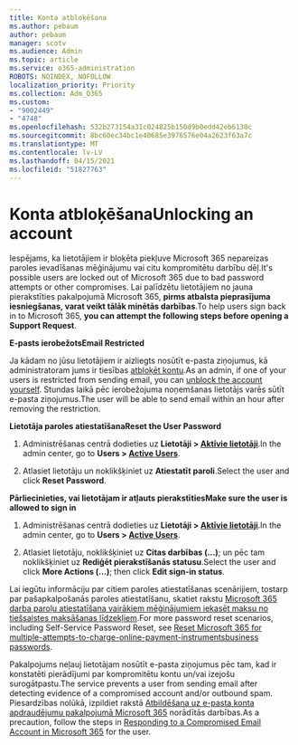 ```yaml
---
title: Konta atbloķēšana
ms.author: pebaum
author: pebaum
manager: scotv
ms.audience: Admin
ms.topic: article
ms.service: o365-administration
ROBOTS: NOINDEX, NOFOLLOW
localization_priority: Priority
ms.collection: Adm_O365
ms.custom:
- "9002449"
- "4748"
ms.openlocfilehash: 532b273154a31c024825b150d9b0edd42eb6130c
ms.sourcegitcommit: 8bc60ec34bc1e40685e3976576e04a2623f63a7c
ms.translationtype: MT
ms.contentlocale: lv-LV
ms.lasthandoff: 04/15/2021
ms.locfileid: "51827763"
---
```

# <a name="unlocking-an-account"></a><span data-ttu-id="c4f13-102">Konta atbloķēšana</span><span class="sxs-lookup"><span data-stu-id="c4f13-102">Unlocking an account</span></span>

<span data-ttu-id="c4f13-103">Iespējams, ka lietotājiem ir bloķēta piekļuve Microsoft 365 nepareizas paroles ievadīšanas mēģinājumu vai citu kompromitētu darbību dēļ.</span><span class="sxs-lookup"><span data-stu-id="c4f13-103">It's possible users are locked out of Microsoft 365 due to bad password attempts or other compromises.</span></span> <span data-ttu-id="c4f13-104">Lai palīdzētu lietotājiem no jauna pierakstīties pakalpojumā Microsoft 365, **pirms atbalsta pieprasījuma iesniegšanas, varat veikt tālāk minētās darbības**.</span><span class="sxs-lookup"><span data-stu-id="c4f13-104">To help users sign back in to Microsoft 365, **you can attempt the following steps before opening a Support Request**.</span></span> 

<span data-ttu-id="c4f13-105">**E-pasts ierobežots**</span><span class="sxs-lookup"><span data-stu-id="c4f13-105">**Email Restricted**</span></span>

<span data-ttu-id="c4f13-106">Ja kādam no jūsu lietotājiem ir aizliegts nosūtīt e-pasta ziņojumus, kā administratoram jums ir tiesības [atbloķēt kontu](https://docs.microsoft.com/microsoft-365/security/office-365-security/removing-user-from-restricted-users-portal-after-spam).</span><span class="sxs-lookup"><span data-stu-id="c4f13-106">As an admin, if one of your users is restricted from sending email, you can [unblock the account yourself](https://docs.microsoft.com/microsoft-365/security/office-365-security/removing-user-from-restricted-users-portal-after-spam).</span></span> <span data-ttu-id="c4f13-107">Stundas laikā pēc ierobežojuma noņemšanas lietotājs varēs sūtīt e-pasta ziņojumus.</span><span class="sxs-lookup"><span data-stu-id="c4f13-107">The user will be able to send email within an hour after removing the restriction.</span></span>

<span data-ttu-id="c4f13-108">**Lietotāja paroles atiestatīšana**</span><span class="sxs-lookup"><span data-stu-id="c4f13-108">**Reset the User Password**</span></span>

1. <span data-ttu-id="c4f13-109">Administrēšanas centrā dodieties uz **Lietotāji > [Aktīvie lietotāji](https://admin.microsoft.com/Adminportal/Home?source=applauncher#/users)**.</span><span class="sxs-lookup"><span data-stu-id="c4f13-109">In the admin center, go to **Users > [Active Users](https://admin.microsoft.com/Adminportal/Home?source=applauncher#/users)**.</span></span>

2. <span data-ttu-id="c4f13-110">Atlasiet lietotāju un noklikšķiniet uz **Atiestatīt paroli**.</span><span class="sxs-lookup"><span data-stu-id="c4f13-110">Select the user and click **Reset Password**.</span></span>

<span data-ttu-id="c4f13-111">**Pārliecinieties, vai lietotājam ir atļauts pierakstīties**</span><span class="sxs-lookup"><span data-stu-id="c4f13-111">**Make sure the user is allowed to sign in**</span></span>

1. <span data-ttu-id="c4f13-112">Administrēšanas centrā dodieties uz **Lietotāji > [Aktīvie lietotāji](https://admin.microsoft.com/Adminportal/Home?source=applauncher#/users)**.</span><span class="sxs-lookup"><span data-stu-id="c4f13-112">In the admin center, go to **Users > [Active Users](https://admin.microsoft.com/Adminportal/Home?source=applauncher#/users)**.</span></span>

2. <span data-ttu-id="c4f13-113">Atlasiet lietotāju, noklikšķiniet uz **Citas darbības (...)**; un pēc tam noklikšķiniet uz **Rediģēt pierakstīšanās statusu**.</span><span class="sxs-lookup"><span data-stu-id="c4f13-113">Select the user and click **More Actions (...)**; then click **Edit sign-in status**.</span></span>

<span data-ttu-id="c4f13-114">Lai iegūtu informāciju par citiem paroles atiestatīšanas scenārijiem, tostarp par pašapkalpošanās paroles atiestatīšanu, skatiet rakstu [Microsoft 365 darba paroļu atiestatīšana vairākiem mēģinājumiem iekasēt maksu no tiešsaistes maksāšanas līdzekļiem](https://docs.microsoft.com/microsoft-365/admin/add-users/reset-passwords?view=o365-worldwide).</span><span class="sxs-lookup"><span data-stu-id="c4f13-114">For more password reset scenarios, including Self-Service Password Reset, see [Reset Microsoft 365 for multiple-attempts-to-charge-online-payment-instrumentsbusiness passwords](https://docs.microsoft.com/microsoft-365/admin/add-users/reset-passwords?view=o365-worldwide).</span></span>

<span data-ttu-id="c4f13-115">Pakalpojums neļauj lietotājam nosūtīt e-pasta ziņojumus pēc tam, kad ir konstatēti pierādījumi par kompromitētu kontu un/vai izejošu surogātpastu.</span><span class="sxs-lookup"><span data-stu-id="c4f13-115">The service prevents a user from sending email after detecting evidence of a compromised account and/or outbound spam.</span></span> <span data-ttu-id="c4f13-116">Piesardzības nolūkā, izpildiet rakstā [Atbildēšana uz e-pasta konta apdraudējumu pakalpojumā Microsoft 365](https://docs.microsoft.com/microsoft-365/security/office-365-security/responding-to-a-compromised-email-account) norādītās darbības.</span><span class="sxs-lookup"><span data-stu-id="c4f13-116">As a precaution, follow the steps in [Responding to a Compromised Email Account in Microsoft 365](https://docs.microsoft.com/microsoft-365/security/office-365-security/responding-to-a-compromised-email-account) for the user.</span></span>
